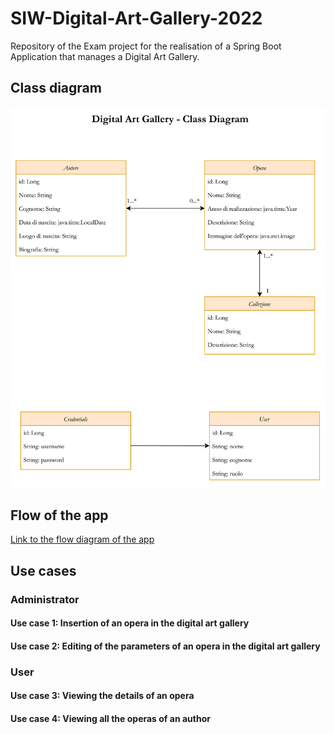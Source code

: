 # SIW-Digital-Art-Gallery-2022
Repository of the Exam project for the realisation of a Spring Boot Application that manages a Digital Art Gallery.

## Class diagram

![SIW_Digital_Art_Gallery-Class_Diagram](/SIW-Digital-Art-Gallery-2022-Class_Diagram/SIW_Digital_Art_Gallery-Class_Diagram.drawio.png)

## Flow of the app

[Link to the flow diagram of the app](https://miro.com/app/board/uXjVOzW6hpA=/)

## Use cases

### Administrator

#### Use case 1: Insertion of an opera in the digital art gallery

#### Use case 2: Editing of the parameters of an opera in the digital art gallery

### User

#### Use case 3: Viewing the details of an opera

#### Use case 4: Viewing all the operas of an author
